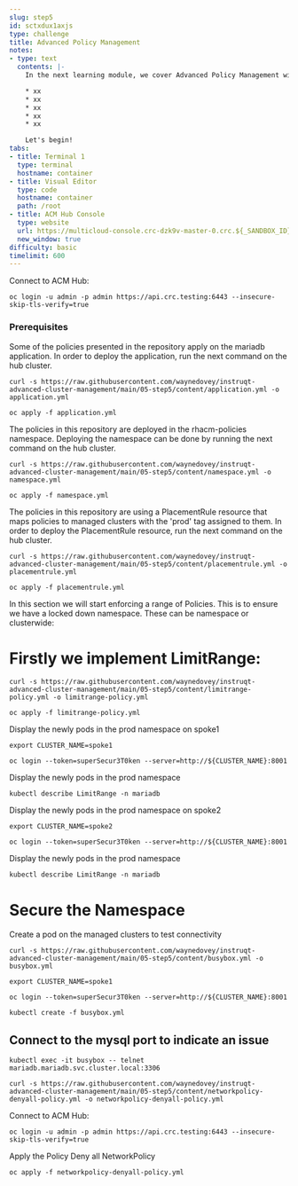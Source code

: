 ```yaml
---
slug: step5
id: sctxdux1axjs
type: challenge
title: Advanced Policy Management
notes:
- type: text
  contents: |-
    In the next learning module, we cover Advanced Policy Management with ACM and the following Concepts:

    * xx
    * xx
    * xx
    * xx
    * xx

    Let's begin!
tabs:
- title: Terminal 1
  type: terminal
  hostname: container
- title: Visual Editor
  type: code
  hostname: container
  path: /root
- title: ACM Hub Console
  type: website
  url: https://multicloud-console.crc-dzk9v-master-0.crc.${_SANDBOX_ID}.instruqt.io
  new_window: true
difficulty: basic
timelimit: 600
---
```

Connect to ACM Hub:

```
oc login -u admin -p admin https://api.crc.testing:6443 --insecure-skip-tls-verify=true
```

### Prerequisites

Some of the policies presented in the repository apply on the mariadb application. In order to deploy the application, run the next command on the hub cluster.

```
curl -s https://raw.githubusercontent.com/waynedovey/instruqt-advanced-cluster-management/main/05-step5/content/application.yml -o application.yml
```
```
oc apply -f application.yml
```

The policies in this repository are deployed in the rhacm-policies namespace. Deploying the namespace can be done by running the next command on the hub cluster.

```
curl -s https://raw.githubusercontent.com/waynedovey/instruqt-advanced-cluster-management/main/05-step5/content/namespace.yml -o namespace.yml
```
```
oc apply -f namespace.yml
```

The policies in this repository are using a PlacementRule resource that maps policies to managed clusters with the 'prod' tag assigned to them. In order to deploy the PlacementRule resource, run the next command on the hub cluster.

```
curl -s https://raw.githubusercontent.com/waynedovey/instruqt-advanced-cluster-management/main/05-step5/content/placementrule.yml -o placementrule.yml
```
```
oc apply -f placementrule.yml
```

In this section we will start enforcing a range of Policies. This is to ensure we have a locked down namespace.
These can be namespace or clusterwide:

# Firstly we implement LimitRange:

```
curl -s https://raw.githubusercontent.com/waynedovey/instruqt-advanced-cluster-management/main/05-step5/content/limitrange-policy.yml -o limitrange-policy.yml
```
```
oc apply -f limitrange-policy.yml
```

Display the newly pods in the prod namespace on spoke1

```
export CLUSTER_NAME=spoke1
```
```
oc login --token=superSecur3T0ken --server=http://${CLUSTER_NAME}:8001
```

Display the newly pods in the prod namespace
```
kubectl describe LimitRange -n mariadb
```

Display the newly pods in the prod namespace on spoke2

```
export CLUSTER_NAME=spoke2
```
```
oc login --token=superSecur3T0ken --server=http://${CLUSTER_NAME}:8001
```

Display the newly pods in the prod namespace
```
kubectl describe LimitRange -n mariadb
```

# Secure the Namespace

Create a pod on the managed clusters to test connectivity
```
curl -s https://raw.githubusercontent.com/waynedovey/instruqt-advanced-cluster-management/main/05-step5/content/busybox.yml -o busybox.yml
```

```
export CLUSTER_NAME=spoke1
```
```
oc login --token=superSecur3T0ken --server=http://${CLUSTER_NAME}:8001
```
```
kubectl create -f busybox.yml
```

## Connect to the mysql port to indicate an issue
```
kubectl exec -it busybox -- telnet mariadb.mariadb.svc.cluster.local:3306
```

```
curl -s https://raw.githubusercontent.com/waynedovey/instruqt-advanced-cluster-management/main/05-step5/content/networkpolicy-denyall-policy.yml -o networkpolicy-denyall-policy.yml
```

Connect to ACM Hub:

```
oc login -u admin -p admin https://api.crc.testing:6443 --insecure-skip-tls-verify=true
```

Apply the Policy Deny all NetworkPolicy 
```
oc apply -f networkpolicy-denyall-policy.yml
```
